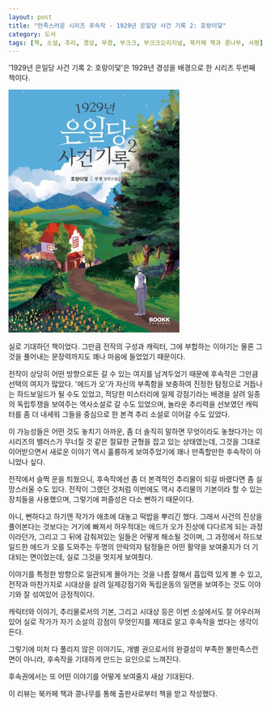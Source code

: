 ```yaml
---
layout: post
title: "만족스러운 시리즈 후속작 - 1929년 은일당 사건 기록 2: 호랑이덫"
category: 도서
tags: [책, 소설, 추리, 경성, 무경, 부크크, 부크크오리지널, 북카페 책과 콩나무, 서평]
---
```


'1929년 은일당 사건 기록 2: 호랑이덫'은
1929년 경성을 배경으로 한 시리즈 두번째 책이다.

![표지](/images/book/1929-eunildang-case-record-2-book-h480.jpg)

실로 기대하던 책이었다.
그만큼 전작의 구성과 캐릭터, 그에 부합하는 이야기는 물론
그것을 풀어내는 문장력까지도 꽤나 마음에 들었었기 때문이다.

전작이 상당히 어떤 방향으로든 갈 수 있는 여지를 남겨두었기 때문에
후속작은 그만큼 선택의 여지가 많았다.
'에드가 오'가 자신의 부족함을 보충하여 진정한 탐정으로 거듭나는 하드보일드가 될 수도 있었고,
적당한 미스터리에 일제 강점기라는 배경을 살려 일종의 독립투쟁을 보여주는 역사소설로 갈 수도 있었으며,
놀라운 추리력을 선보였던 캐릭터를 좀 더 내세워 그들을 중심으로 한 본격 추리 소설로 이어갈 수도 있었다.

이 가능성들은 어떤 것도 놓치기 아까운,
좀 더 솔직히 말하면 무엇이라도 놓쳤다가는 이 시리즈의 밸러스가 무너질 것 같은
절묘한 균형을 잡고 있는 상태였는데,
그것을 그대로 이어받으면서 새로운 이야기 역시 훌륭하게 보여주었기에
꽤나 만족할만한 후속작이 아니었나 싶다.

전작에서 슬쩍 운을 틔웠으니,
후속작에선 좀 더 본격적인 추리물이 되길 바랬다면 좀 실망스러울 수도 있다.
전작이 그랬던 것처럼 이번에도 역시 추리물의 기본이라 할 수 있는 장치들을 사용했으며,
그렇기에 퍼즐성은 다소 뻔하기 때문이다.

아니, 뻔하다고 하기엔 작가가 애초에 대놓고 떡밥을 뿌리긴 했다.
그래서 사건의 진상을 풀어본다는 것보다는
거기에 빠져서 허우적대는 에드가 오가 진상에 다다르게 되는 과정이라던가,
그리고 그 뒤에 감춰져있는 일들은 어떻게 해소될 것이며,
그 과정에서 하드보일드한 에드가 오를 도와주는
두명의 안락의자 탐정들은 어떤 활약을 보여줄지가 더 기대되는 면이었는데,
실로 그것을 멋지게 보여줬다.

이야기를 특정한 방향으로 일관되게 몰아가는 것을 나름 잘해서 흡입력 있게 볼 수 있고,
전작과 마찬가지로 시대상을 살려 일제강점기와 독립운동의 일면을 보여주는 것도 이야기와 잘 섞여있어 긍정적이다.

캐릭터와 이야기, 추리물로서의 기본, 그리고 시대상 등은 이번 소설에서도 잘 어우러져있어
실로 작가가 자기 소설의 강점이 무엇인지를 제대로 알고 후속작을 썼다는 생각이 든다.

그렇기에 미처 다 풀리지 않은 이야기도,
개별 권으로서의 완결성이 부족한 불만족스런 면이 아니라,
후속작을 기대하게 만드는 요인으로 느껴진다.

후속권에서는 또 어떤 이야기를 어떻게 보여줄지 새삼 기대된다.



<div class="im im-info">
이 리뷰는 북카페 책과 콩나무를 통해 출판사로부터 책을 받고 작성했다.
</div>

